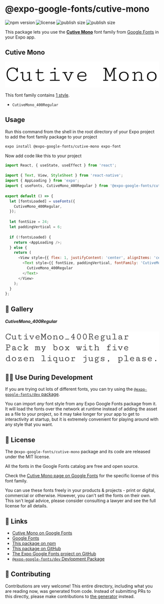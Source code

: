 # @expo-google-fonts/cutive-mono

![npm version](https://flat.badgen.net/npm/v/@expo-google-fonts/cutive-mono)
![license](https://flat.badgen.net/github/license/expo/google-fonts)
![publish size](https://flat.badgen.net/packagephobia/install/@expo-google-fonts/cutive-mono)
![publish size](https://flat.badgen.net/packagephobia/publish/@expo-google-fonts/cutive-mono)

This package lets you use the [**Cutive Mono**](https://fonts.google.com/specimen/Cutive+Mono) font family from [Google Fonts](https://fonts.google.com/) in your Expo app.

## Cutive Mono

![Cutive Mono](./font-family.png)

This font family contains [1 style](#-gallery).

- `CutiveMono_400Regular`

## Usage

Run this command from the shell in the root directory of your Expo project to add the font family package to your project
```sh
expo install @expo-google-fonts/cutive-mono expo-font
```

Now add code like this to your project
```js
import React, { useState, useEffect } from 'react';

import { Text, View, StyleSheet } from 'react-native';
import { AppLoading } from 'expo';
import { useFonts, CutiveMono_400Regular } from '@expo-google-fonts/cutive-mono';

export default () => {
  let [fontsLoaded] = useFonts({
    CutiveMono_400Regular,
  });

  let fontSize = 24;
  let paddingVertical = 6;

  if (!fontsLoaded) {
    return <AppLoading />;
  } else {
    return (
      <View style={{ flex: 1, justifyContent: 'center', alignItems: 'center' }}>
        <Text style={{ fontSize, paddingVertical, fontFamily: 'CutiveMono_400Regular' }}>
          CutiveMono_400Regular
        </Text>
      </View>
    );
  }
};

```

## 🔡 Gallery

##### CutiveMono_400Regular
![CutiveMono_400Regular](./CutiveMono_400Regular.ttf.png)


## 👩‍💻 Use During Development

If you are trying out lots of different fonts, you can try using the [`@expo-google-fonts/dev` package](https://github.com/expo/google-fonts/tree/master/font-packages/dev#readme).

You can import *any* font style from any Expo Google Fonts package from it. It will load the fonts
over the network at runtime instead of adding the asset as a file to your project, so it may take longer
for your app to get to interactivity at startup, but it is extremely convenient
for playing around with any style that you want.

## 📖 License

The `@expo-google-fonts/cutive-mono` package and its code are released under the MIT license.

All the fonts in the Google Fonts catalog are free and open source.

Check the [Cutive Mono page on Google Fonts](https://fonts.google.com/specimen/Cutive+Mono) for the specific license of this font family.

You can use these fonts freely in your products & projects - print or digital, commercial or otherwise. However, you can't sell the fonts on their own. This isn't legal advice, please consider consulting a lawyer and see the full license for all details.

## 🔗 Links

- [Cutive Mono on Google Fonts](https://fonts.google.com/specimen/Cutive+Mono)
- [Google Fonts](https://fonts.google.com/)
- [This package on npm](https://www.npmjs.com/package/@expo-google-fonts/cutive-mono)
- [This package on GitHub](https://github.com/expo/google-fonts/tree/master/font-packages/cutive-mono)
- [The Expo Google Fonts project on GitHub](https://github.com/expo/google-fonts)
- [`@expo-google-fonts/dev` Devlopment Package](https://github.com/expo/google-fonts/tree/master/font-packages/dev)

## 🤝 Contributing

Contributions are very welcome! This entire directory, including what you are reading now, was generated from code. Instead of submitting PRs to this directly, please make contributions to [the generator](https://github.com/expo/google-fonts/tree/master/packages/generator) instead.
